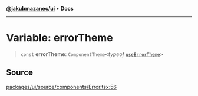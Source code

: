 [**@jakubmazanec/ui**](../README.md) • **Docs**

---

# Variable: errorTheme

> `const` **errorTheme**: `ComponentTheme`\<_typeof_
> [`useErrorTheme`](../functions/useErrorTheme.md)\>

## Source

[packages/ui/source/components/Error.tsx:56](https://github.com/jakubmazanec/tools/blob/bb20df5276ddb119762948adc2cda520aef09f0f/packages/ui/source/components/Error.tsx#L56)
